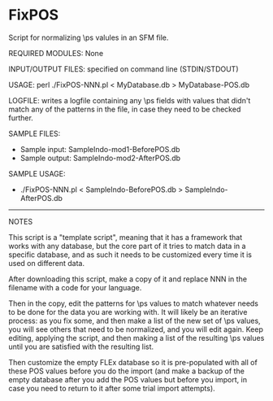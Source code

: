 # FixPOS
Script for normalizing \ps valules in an SFM file.

REQUIRED MODULES: None

INPUT/OUTPUT FILES: specified on command line (STDIN/STDOUT)

USAGE:  perl ./FixPOS-NNN.pl <  MyDatabase.db > MyDatabase-POS.db

LOGFILE: writes a logfile containing any \ps fields with values that
 didn't match any of the patterns in the file, in case they need to be
 checked further.

SAMPLE FILES:
  * Sample input:	SampleIndo-mod1-BeforePOS.db
  * Sample output:	SampleIndo-mod2-AfterPOS.db

SAMPLE USAGE:
  * ./FixPOS-NNN.pl < SampleIndo-BeforePOS.db > SampleIndo-AfterPOS.db

----------
NOTES

This script is a "template script", meaning that it has a framework that
works with any database, but the core part of it tries to match data in 
a specific database, and as such it needs to be customized every time it
is used on different data.

After downloading this script, make a copy of it and replace NNN in the
filename with a code for your language.

Then in the copy, edit the patterns for \ps values to match whatever needs
to be done for the data you are working with.  It will likely be an 
iterative process:  as you fix some, and then make a list of the new
set of \ps values, you will see others that need to be normalized, and
you will edit again.  Keep editing, applying the script, and then making
a list of the resulting \ps values until you are satisfied with the 
resulting list.

Then customize the empty FLEx database so it is pre-populated with all
of these POS values before you do the import (and make a backup of the
empty database after you add the POS values but before you import, in
case you need to return to it after some trial import attempts).

